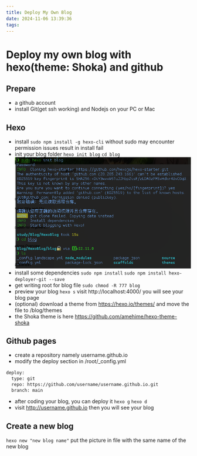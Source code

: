 ```yaml
---
title: Deploy My Own Blog
date: 2024-11-06 13:39:36
tags:
---
```

# Deploy my own blog with hexo(theme: Shoka) and github
## Prepare
- a github account
- install Git(get ssh working) and Nodejs on your PC or Mac
## Hexo
- install
`sudo npm install -g hexo-cli`
without sudo may encounter permission issues result in install fail
- init your blog folder
`hexo init blog`
`cd blog`
![](./Deploy-My-Own-Blog/Screenshot%202024-11-06%20at%2014.09.59.png)
- install some dependencies
`sudo npm install`
`sudo npm install hexo-deployer-git --save`
- get writing root for blog file
`sudo chmod -R 777 blog`
- preview your blog
`hexo s`
visit http://localhost:4000/ you will see your blog page
- (optional) download a theme from https://hexo.io/themes/ and move the file to /blog/themes
- the Shoka theme is here https://github.com/amehime/hexo-theme-shoka
## Github pages
- create a repository namely username.github.io
- modify the deploy section in /root/_config.yml
```shell
deploy:
  type: git
  repo: https://github.com/username/username.github.io.git
  branch: main
```
- after coding your blog, you can deploy it
`hexo g`
`hexo d`
- visit http://username.github.io then you will see your blog
## Create a new blog
`hexo new "new blog name"`
put the picture in file with the same name of the new blog
